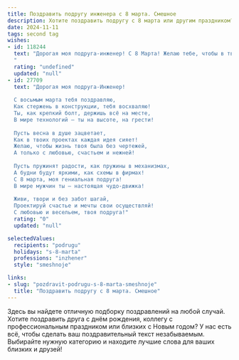 ```yaml
---
title: Поздравить подругу инженера с 8 марта. Смешное
description: Хотите поздравить подругу с 8 марта или другим праздником? Наш ИИ создаст незабываемое поздравление, а вы обязательно выделитесь среди других.  
date: 2024-11-11
tags: second tag
wishes:
- id: 118244
  text: "Дорогая моя подруга-инженер! С 8 Марта! Желаю тебе, чтобы в твоей жизни все работало как часы (ну, или хотя бы как твой последний гениальный проект!), чтобы все задачи решались с легкостью и элегантностью, а  окружающие  только восхищались твоим инженерным талантом  — и, конечно же, твоим безупречным чувством юмора! Пусть этот день будет таким же ярким, как твоё  техническое мышление!
  "
  rating: "undefined"
  updated: "null"
- id: 27709
  text: "Дорогая моя подруга-Инженер!
  
  С восьмым марта тебя поздравляю,
  Как стержень в конструкции, тебя восхваляю!
  Ты, как крепкий болт, держишь всё на месте,
  В мире технологий – ты на высоте, на грести!
  
  Пусть весна в душе зацветает,
  Как в твоих проектах каждая идея сияет!
  Желаю, чтобы жизнь твоя была без чертежей,
  А только с любовью, счастьем и нежней!
  
  Пусть пружинят радости, как пружины в механизмах,
  А будни будут яркими, как схемы в фирмах!
  С 8 марта, моя гениальная подруга!
  В мире мужчин ты – настоящая чудо-движка!
  
  Живи, твори и без забот шагай,
  Проектируй счастье и мечты свои осуществляй!
  С любовью и весельем, твоя подруга!"
  rating: "0"
  updated: "null"

selectedValues:
  recipients: "podrugu"
  holidays: "s-8-marta"
  professions: "inzhener"
  style: "smeshnoje"

links:
- slug: "pozdravit-podrugu-s-8-marta-smeshnoje"
  title: "Поздравить подругу с 8 марта. Смешное"
---
```


Здесь вы найдете отличную подборку поздравлений на любой случай. 
Хотите поздравить друга с днём рождения, коллегу с профессиональным праздником или близких с Новым годом? У нас есть всё, чтобы сделать ваш поздравительный текст незабываемым. Выбирайте нужную категорию и находите лучшие слова для ваших близких и друзей!
